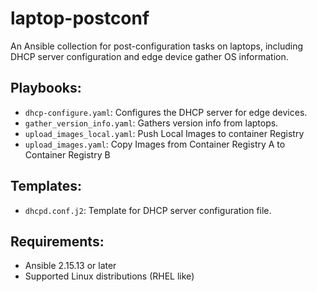# laptop-postconf

An Ansible collection for post-configuration tasks on laptops, including DHCP server configuration and edge device gather OS information.

## Playbooks:
- `dhcp-configure.yaml`: Configures the DHCP server for edge devices.
- `gather_version_info.yaml`: Gathers version info from laptops.
- `upload_images_local.yaml`: Push Local Images to container Registry
- `upload_images.yaml`: Copy Images from Container Registry A to Container Registry B

## Templates:
- `dhcpd.conf.j2`: Template for DHCP server configuration file.

## Requirements:
- Ansible 2.15.13 or later
- Supported Linux distributions (RHEL like)

